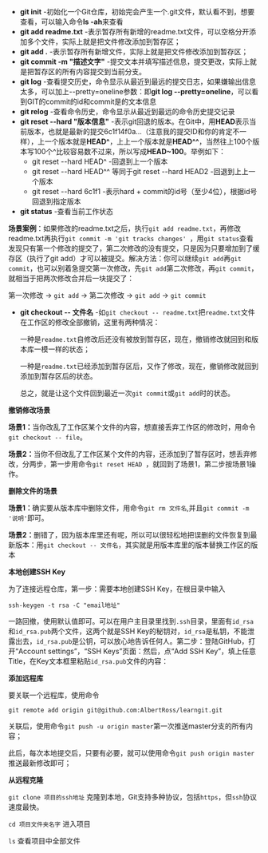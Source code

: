 * <b>git init</b> -初始化一个Git仓库，初始完会产生一个.git文件，默认看不到，想要查看，可以输入命令<b>ls -ah</b>来查看
* <b>git add readme.txt</b>  -表示暂存所有新增的readme.txt文件，可以空格分开添加多个文件，实际上就是把文件修改添加到暂存区；
* <b>git add .</b>    -表示暂存所有新增文件，实际上就是把文件修改添加到暂存区；
* <b>git commit -m "描述文字"</b> -提交文本并填写描述信息，提交更改，实际上就是把暂存区的所有内容提交到当前分支。
* <b>git log</b> -查看提交历史，命令显示从最近到最远的提交日志，如果嫌输出信息太多，可以加上--pretty=oneline参数：即<b>git log --pretty=oneline</b>，可以看到GIT的commit的id和commit是的文本信息
* <b>git relog</b> -查看命令历史，命令显示从最近到最远的命令历史提交记录
* <b>git reset --hard "版本信息"</b> -表示git回退的版本。在Git中，用<b>HEAD</b>表示当前版本，也就是最新的提交6c1f14f0a...（注意我的提交ID和你的肯定不一样），上一个版本就是<b>HEAD^</b>，上上一个版本就是<b>HEAD^^</b>，当然往上100个版本写100个^比较容易数不过来，所以写成<b>HEAD~100</b>。举例如下：
  * git reset --hard HEAD^  -回退到上一个版本
  * git reset --hard HEAD^^ 等同于git reset --hard HEAD2 -回退到上上一个版本
  * git reset --hard 6c1f1  -表示hard + commit的id号（至少4位），根据id号回退到指定版本
* <b>git status</b> -查看当前工作状态

<b>场景案例</b>：如果修改的readme.txt之后，执行`git add readme.txt`，再修改readme.txt再执行`git commit -m 'git tracks changes' `，用`git status`查看发现只有第一个修改的提交了，第二次修改的没有提交，只是因为只要增加到了缓存区（执行了git add）才可以被提交。解决方法：你可以继续`git add`再`git commit`，也可以别着急提交第一次修改，先`git add`第二次修改，再`git commit`，就相当于把两次修改合并后一块提交了：

第一次修改 -> `git add` -> 第二次修改 -> `git add` -> `git commit`

* <b>git checkout -- 文件名</b>  -如`git checkout -- readme.txt`把`readme.txt`文件在工作区的修改全部撤销，这里有两种情况：

  一种是`readme.txt`自修改后还没有被放到暂存区，现在，撤销修改就回到和版本库一模一样的状态；

  一种是`readme.txt`已经添加到暂存区后，又作了修改，现在，撤销修改就回到添加到暂存区后的状态。

  总之，就是让这个文件回到最近一次`git commit`或`git add`时的状态。

<b>撤销修改场景</b>

<b>场景1：</b>当你改乱了工作区某个文件的内容，想直接丢弃工作区的修改时，用命令`git checkout -- file`。

<b>场景2：</b>当你不但改乱了工作区某个文件的内容，还添加到了暂存区时，想丢弃修改，分两步，第一步用命令`git reset HEAD `，就回到了场景1，第二步按场景1操作。

<b>删除文件的场景</b>

<b>场景1：</b>确实要从版本库中删除文件，用命令`git rm 文件名`,并且`git commit -m '说明'`即可。

<b>场景2：</b>删错了，因为版本库里还有呢，所以可以很轻松地把误删的文件恢复到最新版本：用`git checkout -- 文件名`，其实就是用版本库里的版本替换工作区的版本

<b>本地创建SSH Key</b>

为了连接远程仓库，第一步：需要本地创建SSH Key，在根目录中输入

 `ssh-keygen -t rsa -C "email地址"`

一路回撤，使用默认值即可。可以在用户主目录里找到`.ssh`目录，里面有`id_rsa`和`id_rsa.pub`两个文件，这两个就是SSH Key的秘钥对，`id_rsa`是私钥，不能泄露出去，`id_rsa.pub`是公钥，可以放心地告诉任何人。第二步：登陆GitHub，打开“Account settings”，“SSH Keys”页面：然后，点“Add SSH Key”，填上任意Title，在Key文本框里粘贴`id_rsa.pub`文件的内容：

<b>添加远程库</b>

要关联一个远程库，使用命令

`git remote add origin git@github.com:AlbertRoss/learngit.git`

关联后，使用命令`git push -u origin master`第一次推送master分支的所有内容；

此后，每次本地提交后，只要有必要，就可以使用命令`git push origin master`推送最新修改即可；

<b>从远程克隆</b>

`git clone 项目的ssh地址` 克隆到本地，Git支持多种协议，包括`https`，但`ssh`协议速度最快。

`cd 项目文件夹名字` 进入项目

`ls` 查看项目中全部文件

